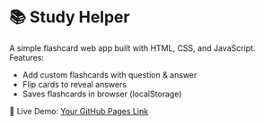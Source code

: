 # 📚 Study Helper

A simple flashcard web app built with HTML, CSS, and JavaScript.  
Features:
- Add custom flashcards with question & answer
- Flip cards to reveal answers
- Saves flashcards in browser (localStorage)

🚀 Live Demo: [Your GitHub Pages Link](https://yourusername.github.io/study-helper)

